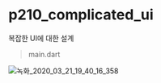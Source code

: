 # p210_complicated_ui

복잡한 UI에 대한 설계

> main.dart

![녹화_2020_03_21_19_40_16_358](https://user-images.githubusercontent.com/50162229/77224734-f3acf700-6bab-11ea-990a-0c7cb0270278.gif)
